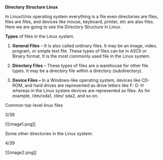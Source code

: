 **Directory Structure Linux**

In Linux/Unix operating system everything is a file even directories are files, files are files, and devices like mouse, keyboard, printer, etc are also files. Here we are going to see the Directory Structure in Linux.

**Types** of files in the Linux system.

1. **General Files** – It is also called ordinary files. It may be an image, video, program, or simple text file. These types of files can be in ASCII or Binary format. It is the most commonly used file in the Linux system.

2. **Directory Files** – These types of files are a warehouse for other file types. It may be a directory file within a directory (subdirectory).

3. **Device Files –** In a Windows-like operating system, devices like CD-ROM, and hard drives are represented as drive letters like F: G: H whereas in the Linux system devices are represented as files. As for example, /dev/sda1, /dev/ sda2, and so on.

Common top-level linux files

3/39

![[image1.png]]

Some other directories in the Linux system:

4/39

![[image2.png]]